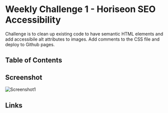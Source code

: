 # Weekly Challenge 1 - Horiseon SEO Accessibility

Challenge is to clean up existing code to have semantic HTML elements and add accessibile alt attributes to images. Add comments to the CSS file and deploy to Github pages. 

## Table of Contents

## Screenshot
![Screenshot1](./assets/images/01-html-css-git-homework-demo.png)

## Links
